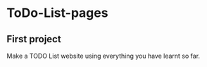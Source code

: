 # ToDo-List-pages
## First project
Make a TODO List website using everything you have learnt so far.
